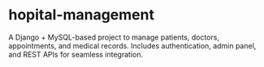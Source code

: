# hopital-management
A Django + MySQL-based project to manage patients, doctors, appointments, and medical records. Includes authentication, admin panel, and REST APIs for seamless integration.
